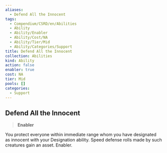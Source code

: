 ```yaml
---
aliases:
  - Defend All the Innocent
tags:
  - Compendium/CSRD/en/Abilities
  - Ability
  - Ability/Enabler
  - Ability/Cost/NA
  - Ability/Tier/Mid
  - Ability/Categories/Support
title: Defend All the Innocent
collection: Abilities
kind: Ability
action: false
enabler: true
cost: NA
tier: Mid
pools: []
categories:
  - Support
---
```

## Defend All the Innocent  
>**Enabler**
  
You protect everyone within immediate range whom you have designated as innocent with your Designation ability. Speed defense rolls made by such creatures gain an asset. Enabler.